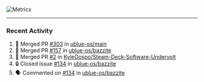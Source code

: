 ![Metrics](https://metrics.lecoq.io/KyleGospo?template=classic&base=header%2C%20activity%2C%20community%2C%20repositories%2C%20metadata&base.indepth=false&base.hireable=false&base.skip=false&config.timezone=America%2FLos_Angeles)

---
### Recent Activity
<!--START_SECTION:activity-->
1. 🎉 Merged PR [#303](https://github.com/ublue-os/main/pull/303) in [ublue-os/main](https://github.com/ublue-os/main)
2. 🎉 Merged PR [#157](https://github.com/ublue-os/bazzite/pull/157) in [ublue-os/bazzite](https://github.com/ublue-os/bazzite)
3. 🎉 Merged PR [#2](https://github.com/KyleGospo/Steam-Deck-Software-Undervolt/pull/2) in [KyleGospo/Steam-Deck-Software-Undervolt](https://github.com/KyleGospo/Steam-Deck-Software-Undervolt)
4. 🔒 Closed issue [#134](https://github.com/ublue-os/bazzite/issues/134) in [ublue-os/bazzite](https://github.com/ublue-os/bazzite)
5. 🗣 Commented on [#134](https://github.com/ublue-os/bazzite/issues/134#issuecomment-1681248343) in [ublue-os/bazzite](https://github.com/ublue-os/bazzite)
<!--END_SECTION:activity-->

